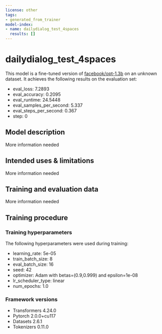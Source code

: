 ```yaml
---
license: other
tags:
- generated_from_trainer
model-index:
- name: dailydialog_test_4spaces
  results: []
---
```


<!-- This model card has been generated automatically according to the information the Trainer had access to. You
should probably proofread and complete it, then remove this comment. -->

# dailydialog_test_4spaces

This model is a fine-tuned version of [facebook/opt-1.3b](https://huggingface.co/facebook/opt-1.3b) on an unknown dataset.
It achieves the following results on the evaluation set:
- eval_loss: 7.2893
- eval_accuracy: 0.2095
- eval_runtime: 24.5448
- eval_samples_per_second: 5.337
- eval_steps_per_second: 0.367
- step: 0

## Model description

More information needed

## Intended uses & limitations

More information needed

## Training and evaluation data

More information needed

## Training procedure

### Training hyperparameters

The following hyperparameters were used during training:
- learning_rate: 5e-05
- train_batch_size: 8
- eval_batch_size: 16
- seed: 42
- optimizer: Adam with betas=(0.9,0.999) and epsilon=1e-08
- lr_scheduler_type: linear
- num_epochs: 1.0

### Framework versions

- Transformers 4.24.0
- Pytorch 2.0.0+cu117
- Datasets 2.6.1
- Tokenizers 0.11.0
